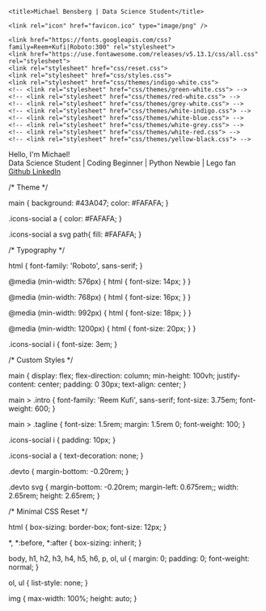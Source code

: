 <!DOCTYPE html>
<html>
<head>
	<meta charset="utf-8">
	<meta http-equiv="X-UA-Compatible" content="IE=edge">
	<meta name="viewport" content="width=device-width, initial-scale=1.0">

	<title>Michael Bensberg | Data Science Student</title>

	<link rel="icon" href="favicon.ico" type="image/png" />

	<link href="https://fonts.googleapis.com/css?family=Reem+Kufi|Roboto:300" rel="stylesheet">
	<link href="https://use.fontawesome.com/releases/v5.13.1/css/all.css" rel="stylesheet">
	<link rel="stylesheet" href="css/reset.css">
	<link rel="stylesheet" href="css/styles.css">
	<link rel="stylesheet" href="css/themes/indigo-white.css">
	<!-- <link rel="stylesheet" href="css/themes/green-white.css"> -->
	<!-- <link rel="stylesheet" href="css/themes/red-white.css"> -->
	<!-- <link rel="stylesheet" href="css/themes/grey-white.css"> -->
	<!-- <link rel="stylesheet" href="css/themes/white-indigo.css"> -->
	<!-- <link rel="stylesheet" href="css/themes/white-blue.css"> -->
	<!-- <link rel="stylesheet" href="css/themes/white-grey.css"> -->
	<!-- <link rel="stylesheet" href="css/themes/white-red.css"> -->
	<!-- <link rel="stylesheet" href="css/themes/yellow-black.css"> -->
</head>
<body>
	<main>
		<div class="intro">Hello, I'm Michael!</div>
		<div class="tagline">Data Science Student | Coding Beginner | Python Newbie | Lego fan</div>
		<!-- Find your icons from here - https://fontawesome.com/icons?d=gallery&s=brands -->
		<div class="icons-social">
			<a target="_blank" href="https://github.com/MBensberg">
        <i class="fab fa-github" aria-hidden="true" title="Github"></i>
        <span class="sr-only">Github</span>
      </a>
      <a target="_blank" href="https://www.linkedin.com/in/michael-bensberg-244453268/">
        <i class="fab fa-linkedin" aria-hidden="true" title="LinkedIn"></i>
        <span class="sr-only">LinkedIn</span>
      </a>
    </div>
	</main>
</body>
</html>

/* Theme */

main {
	background: #43A047;
	color: #FAFAFA;
}

.icons-social a {
	color: #FAFAFA;
}

.icons-social a svg path{
	fill: #FAFAFA;
}

/* Typography */

html {
	font-family: 'Roboto', sans-serif;
}

@media (min-width: 576px) {
	html {
		font-size: 14px;
	}
}

@media (min-width: 768px) {
	html {
		font-size: 16px;
	}
}

@media (min-width: 992px) {
	html {
		font-size: 18px;
	}
}

@media (min-width: 1200px) {
	html {
		font-size: 20px;
	}
}

.icons-social i {
	font-size: 3em;
}

/* Custom Styles */

main {
	display: flex;
	flex-direction: column;
	min-height: 100vh;
	justify-content: center;
	padding: 0 30px;
	text-align: center;
}

main > .intro {
	font-family: 'Reem Kufi', sans-serif;
	font-size: 3.75em;
	font-weight: 600;
}

main > .tagline {
	font-size: 1.5rem;
	margin: 1.5rem 0;
	font-weight: 100;
}

.icons-social i {
	padding: 10px;
}

.icons-social a {
  text-decoration: none;
}

.devto {
	margin-bottom: -0.20rem;
}

.devto svg {
	margin-bottom: -0.20rem;
	margin-left: 0.675rem;;
	width: 2.65rem;
	height: 2.65rem;
}

/* Minimal CSS Reset */

html {
  box-sizing: border-box;
  font-size: 12px;
}

*, *:before, *:after {
  box-sizing: inherit;
}

body, h1, h2, h3, h4, h5, h6, p, ol, ul {
  margin: 0;
  padding: 0;
  font-weight: normal;
}

ol, ul {
  list-style: none;
}

img {
  max-width: 100%;
  height: auto;
}

